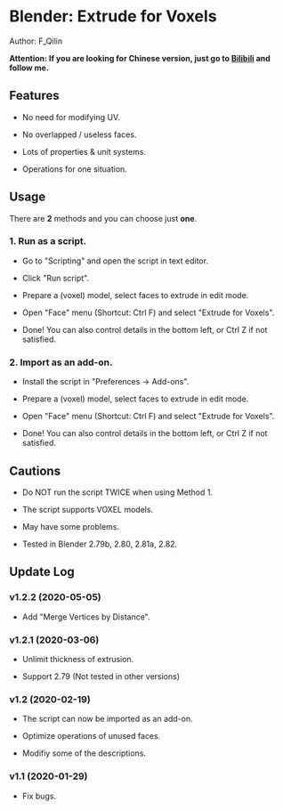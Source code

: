 # Blender: Extrude for Voxels

Author: F_Qilin

**Attention: If you are looking for Chinese version, just go to [Bilibili](https://space.bilibili.com/48122080 "This is ME!") and follow me.**

## Features

* No need for modifying UV.

* No overlapped / useless faces.

* Lots of properties & unit systems.

* Operations for one situation.

## Usage

There are **2** methods and you can choose just **one**.

### 1. Run as a script.

* Go to "Scripting" and open the script in text editor.

* Click "Run script".

* Prepare a (voxel) model, select faces to extrude in edit mode.

* Open "Face" menu (Shortcut: Ctrl F) and select "Extrude for Voxels".

* Done! You can also control details in the bottom left, or Ctrl Z if not satisfied.

### 2. Import as an add-on.

* Install the script in "Preferences -> Add-ons".

* Prepare a (voxel) model, select faces to extrude in edit mode.

* Open "Face" menu (Shortcut: Ctrl F) and select "Extrude for Voxels".

* Done! You can also control details in the bottom left, or Ctrl Z if not satisfied.

## Cautions

* Do NOT run the script TWICE when using Method 1.

* The script supports VOXEL models.

* May have some problems.

* Tested in Blender 2.79b, 2.80, 2.81a, 2.82.

## Update Log

### v1.2.2 (2020-05-05)

* Add "Merge Vertices by Distance".

### v1.2.1 (2020-03-06)

* Unlimit thickness of extrusion.

* Support 2.79 (Not tested in other versions)

### v1.2 (2020-02-19)

* The script can now be imported as an add-on.

* Optimize operations of unused faces.

* Modifiy some of the descriptions.

### v1.1 (2020-01-29)

* Fix bugs.
